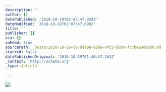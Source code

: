 ```yaml
---
description: ''
author: []
datePublished: '2018-10-19T02:07:47.929Z'
dateModified: '2018-10-19T02:07:47.698Z'
title: ''
publisher: {}
via: {}
inFeed: true
sourcePath: _posts/2018-10-19-c97bda9e-880e-4fc5-b8b0-fc7bee0c8ab0.md
starred: false
datePublishedOriginal: '2018-10-19T01:40:57.263Z'
_context: 'http://schema.org'
_type: Article

---
```

![](https://the-grid-user-content.s3-us-west-2.amazonaws.com/df782001-6357-402d-9393-bd95ce0ad3db.jpg)